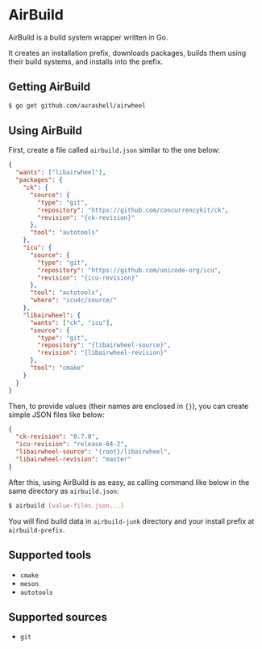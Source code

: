 # AirBuild

AirBuild is a build system wrapper written in Go.

It creates an installation prefix, downloads packages, builds them using their build systems, and installs into the prefix.

## Getting AirBuild

```bash
$ go get github.com/aurashell/airwheel
```

## Using AirBuild

First, create a file called `airbuild.json` similar to the one below:

```json
{
  "wants": ["libairwheel"],
  "packages": {
    "ck": {
      "source": {
        "type": "git",
        "repository": "https://github.com/concurrencykit/ck",
        "revision": "{ck-revision}"
      },
      "tool": "autotools"
    },
    "icu": {
      "source": {
        "type": "git",
        "repository": "https://github.com/unicode-org/icu",
        "revision": "{icu-revision}"
      },
      "tool": "autotools",
      "where": "icu4c/source/"
    },
    "libairwheel": {
      "wants": ["ck", "icu"],
      "source": {
        "type": "git",
        "repository": "{libairwheel-source}",
        "revision": "{libairwheel-revision}"
      },
      "tool": "cmake"
    }
  }
}
```

Then, to provide values (their names are enclosed in `{}`), you can create simple JSON files like below:

```json
{
  "ck-revision": "0.7.0",
  "icu-revision": "release-64-2",
  "libairwheel-source": "{root}/libairwheel",
  "libairwheel-revision": "master"
}
```

After this, using AirBuild is as easy, as calling command like below in the same directory as `airbuild.json`:

```bash
$ airbuild [value-files.json...]
```

You will find build data in `airbuild-junk` directory and your install prefix at `airbuild-prefix`.

## Supported tools

* `cmake`
* `meson`
* `autotools`

## Supported sources

* `git`